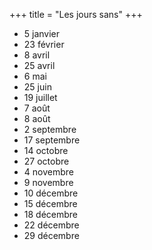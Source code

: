 +++
title = "Les jours sans"
+++
- 5 janvier
- 23 février
- 8 avril
- 25 avril
- 6 mai
- 25 juin
- 19 juillet
- 7 août
- 8 août
- 2 septembre
- 17 septembre
- 14 octobre
- 27 octobre
- 4 novembre
- 9 novembre
- 10 décembre
- 15 décembre
- 18 décembre
- 22 décembre
- 29 décembre
